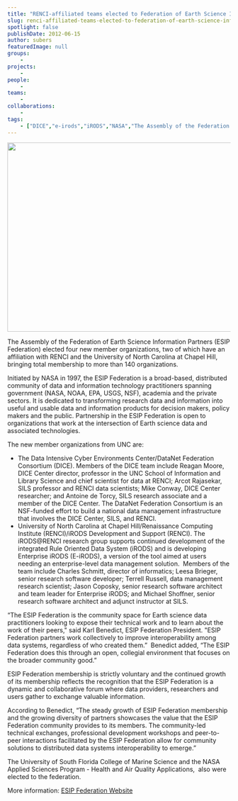 ```yaml
---
title: "RENCI-affiliated teams elected to Federation of Earth Science Information Partners"
slug: renci-affiliated-teams-elected-to-federation-of-earth-science-information-partners
spotlight: false
publishDate: 2012-06-15
author: subers
featuredImage: null
groups:
    - 
projects:
    - 
people:
    - 
teams: 
    - 
collaborations:
    - 
tags:
    - ["DICE","e-irods","iRODS","NASA","The Assembly of the Federation of Earth Science Information Partners (ESIP Federation)","UNC - Chapel Hill"]
---
```

<img class="size-large wp-image-12067 alignleft" title="The Assembly of the Federation of Earth Science Information Partners (ESIP Federation) elected four new member organizations" alt="" src="https://www.renci.org/wp-content/uploads/2013/11/Earth-Image.jpg" width="640" height="427" />

The Assembly of the Federation of Earth Science Information Partners (ESIP Federation) elected four new member organizations, two of which have an affiliation with RENCI and the University of North Carolina at Chapel Hill, bringing total membership to more than 140 organizations.<!--more-->

Initiated by NASA in 1997, the ESIP Federation is a broad-based, distributed community of data and information technology practitioners spanning government (NASA, NOAA, EPA, USGS, NSF), academia and the private sectors. It is dedicated to transforming research data and information into useful and usable data and information products for decision makers, policy makers and the public. Partnership in the ESIP Federation is open to organizations that work at the intersection of Earth science data and associated technologies.

The new member organizations from UNC are:
<ul>
	<li>The Data Intensive Cyber Environments Center/DataNet Federation Consortium (DICE). Members of the DICE team include Reagan Moore, DICE Center director, professor in the UNC School of Information and Library Science and chief scientist for data at RENCI; Arcot Rajasekar, SILS professor and RENCI data scientists; Mike Conway, DICE Center researcher; and Antoine de Torcy, SILS research associate and a member of the DICE Center. The DataNet Federation Consortium is an NSF-funded effort to build a national data management infrastructure that involves the DICE Center, SILS, and RENCI.</li>
	<li>University of North Carolina at Chapel Hill/Renaissance Computing Institute (RENCI)/iRODS Development and Support (RENCI). The iRODS@RENCI research group supports continued development of the integrated Rule Oriented Data System (iRODS) and is developing Enterprise iRODS (E-iRODS), a version of the tool aimed at users needing an enterprise-level data management solution.  Members of the team include Charles Schmitt, director of informatics; Leesa Brieger, senior research software developer; Terrell Russell, data management research scientist; Jason Coposky, senior research software architect and team leader for Enterprise iRODS; and Michael Shoffner, senior research software architect and adjunct instructor at SILS.</li>
</ul>
“The ESIP Federation is the community space for Earth science data practitioners looking to expose their technical work and to learn about the work of their peers," said Karl Benedict, ESIP Federation President. "ESIP Federation partners work collectively to improve interoperability among data systems, regardless of who created them.”  Benedict added, “The ESIP Federation does this through an open, collegial environment that focuses on the broader community good.”

ESIP Federation membership is strictly voluntary and the continued growth of its membership reflects the recognition that the ESIP Federation is a dynamic and collaborative forum where data providers, researchers and users gather to exchange valuable information.

According to Benedict, “The steady growth of ESIP Federation membership and the growing diversity of partners showcases the value that the ESIP Federation community provides to its members. The community-led technical exchanges, professional development workshops and peer-to-peer interactions facilitated by the ESIP Federation allow for community solutions to distributed data systems interoperability to emerge.”

The University of South Florida College of Marine Science and the NASA Applied Sciences Program - Health and Air Quality Applications,  also were elected to the federation.

More information: <a href="http://www.esipfed.org/" target="_blank">ESIP Federation Website</a>
